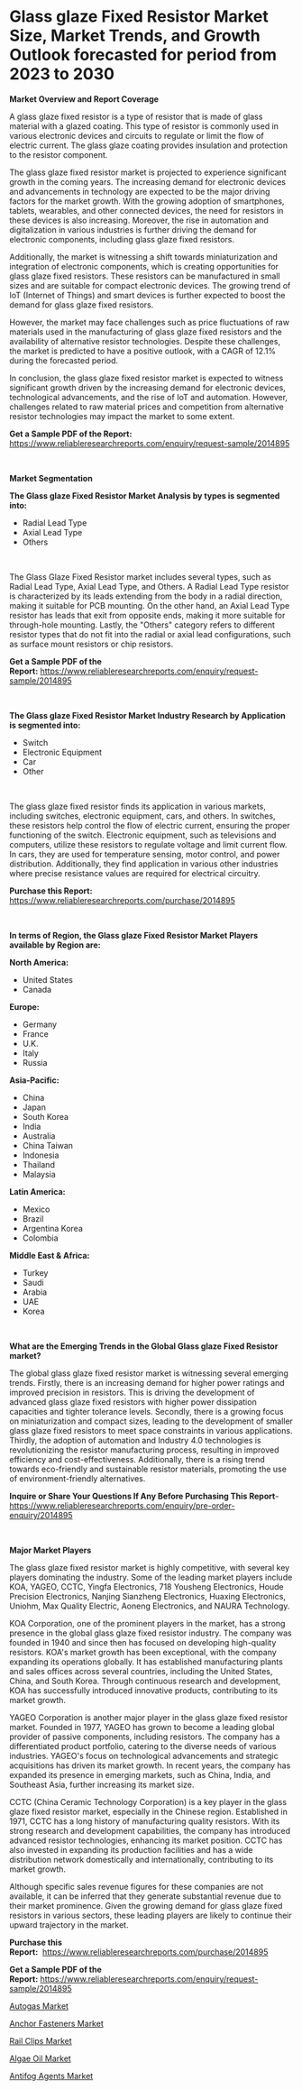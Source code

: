 <p><h1>Glass glaze Fixed Resistor Market Size, Market Trends, and Growth Outlook forecasted for period from 2023 to 2030</h1></p><p><strong>Market Overview and Report Coverage</strong></p>
<p><p>A glass glaze fixed resistor is a type of resistor that is made of glass material with a glazed coating. This type of resistor is commonly used in various electronic devices and circuits to regulate or limit the flow of electric current. The glass glaze coating provides insulation and protection to the resistor component.</p><p>The glass glaze fixed resistor market is projected to experience significant growth in the coming years. The increasing demand for electronic devices and advancements in technology are expected to be the major driving factors for the market growth. With the growing adoption of smartphones, tablets, wearables, and other connected devices, the need for resistors in these devices is also increasing. Moreover, the rise in automation and digitalization in various industries is further driving the demand for electronic components, including glass glaze fixed resistors.</p><p>Additionally, the market is witnessing a shift towards miniaturization and integration of electronic components, which is creating opportunities for glass glaze fixed resistors. These resistors can be manufactured in small sizes and are suitable for compact electronic devices. The growing trend of IoT (Internet of Things) and smart devices is further expected to boost the demand for glass glaze fixed resistors.</p><p>However, the market may face challenges such as price fluctuations of raw materials used in the manufacturing of glass glaze fixed resistors and the availability of alternative resistor technologies. Despite these challenges, the market is predicted to have a positive outlook, with a CAGR of 12.1% during the forecasted period.</p><p>In conclusion, the glass glaze fixed resistor market is expected to witness significant growth driven by the increasing demand for electronic devices, technological advancements, and the rise of IoT and automation. However, challenges related to raw material prices and competition from alternative resistor technologies may impact the market to some extent.</p></p>
<p><strong>Get a Sample PDF of the Report:</strong> <a href="https://www.reliableresearchreports.com/enquiry/request-sample/2014895">https://www.reliableresearchreports.com/enquiry/request-sample/2014895</a></p>
<p>&nbsp;</p>
<p><strong>Market Segmentation</strong></p>
<p><strong>The Glass glaze Fixed Resistor Market Analysis by types is segmented into:</strong></p>
<p><ul><li>Radial Lead Type</li><li>Axial Lead Type</li><li>Others</li></ul></p>
<p>&nbsp;</p>
<p><p>The Glass Glaze Fixed Resistor market includes several types, such as Radial Lead Type, Axial Lead Type, and Others. A Radial Lead Type resistor is characterized by its leads extending from the body in a radial direction, making it suitable for PCB mounting. On the other hand, an Axial Lead Type resistor has leads that exit from opposite ends, making it more suitable for through-hole mounting. Lastly, the "Others" category refers to different resistor types that do not fit into the radial or axial lead configurations, such as surface mount resistors or chip resistors.</p></p>
<p><strong>Get a Sample PDF of the Report:</strong>&nbsp;<a href="https://www.reliableresearchreports.com/enquiry/request-sample/2014895">https://www.reliableresearchreports.com/enquiry/request-sample/2014895</a></p>
<p>&nbsp;</p>
<p><strong>The Glass glaze Fixed Resistor Market Industry Research by Application is segmented into:</strong></p>
<p><ul><li>Switch</li><li>Electronic Equipment</li><li>Car</li><li>Other</li></ul></p>
<p>&nbsp;</p>
<p><p>The glass glaze fixed resistor finds its application in various markets, including switches, electronic equipment, cars, and others. In switches, these resistors help control the flow of electric current, ensuring the proper functioning of the switch. Electronic equipment, such as televisions and computers, utilize these resistors to regulate voltage and limit current flow. In cars, they are used for temperature sensing, motor control, and power distribution. Additionally, they find application in various other industries where precise resistance values are required for electrical circuitry.</p></p>
<p><strong>Purchase this Report:</strong>&nbsp; <a href="https://www.reliableresearchreports.com/purchase/2014895">https://www.reliableresearchreports.com/purchase/2014895</a></p>
<p>&nbsp;</p>
<p><strong>In terms of Region, the Glass glaze Fixed Resistor Market Players available by Region are:</strong></p>
<p>
    <p> <strong> North America: </strong>
        <ul>
            <li>United States</li>
            <li>Canada</li>
        </ul>
        </p> 
    <p> <strong> Europe: </strong>
        <ul>
            <li>Germany</li>
            <li>France</li>
            <li>U.K.</li>
            <li>Italy</li>
            <li>Russia</li>
        </ul>
        </p> 
    <p> <strong> Asia-Pacific: </strong>
        <ul>
            <li>China</li>
            <li>Japan</li>
            <li>South Korea</li>
            <li>India</li>
            <li>Australia</li>
            <li>China Taiwan</li>
            <li>Indonesia</li>
            <li>Thailand</li>
            <li>Malaysia</li>
        </ul>
        </p> 
    <p> <strong> Latin America: </strong>
        <ul>
            <li>Mexico</li>
            <li>Brazil</li>
            <li>Argentina Korea</li>
            <li>Colombia</li>
        </ul>
        </p> 
    <p> <strong> Middle East & Africa: </strong>
        <ul>
            <li>Turkey</li>
            <li>Saudi</li>
            <li>Arabia</li>
            <li>UAE</li>
            <li>Korea</li>
        </ul>
    </p>
    </p>
<p>&nbsp;</p>
<p><strong>What are the Emerging Trends in the Global Glass glaze Fixed Resistor market?</strong></p>
<p><p>The global glass glaze fixed resistor market is witnessing several emerging trends. Firstly, there is an increasing demand for higher power ratings and improved precision in resistors. This is driving the development of advanced glass glaze fixed resistors with higher power dissipation capacities and tighter tolerance levels. Secondly, there is a growing focus on miniaturization and compact sizes, leading to the development of smaller glass glaze fixed resistors to meet space constraints in various applications. Thirdly, the adoption of automation and Industry 4.0 technologies is revolutionizing the resistor manufacturing process, resulting in improved efficiency and cost-effectiveness. Additionally, there is a rising trend towards eco-friendly and sustainable resistor materials, promoting the use of environment-friendly alternatives.</p></p>
<p><strong>Inquire or Share Your Questions If Any Before Purchasing This Report</strong>- <a href="https://www.reliableresearchreports.com/enquiry/pre-order-enquiry/2014895">https://www.reliableresearchreports.com/enquiry/pre-order-enquiry/2014895</a></p>
<p>&nbsp;</p>
<p><strong>Major Market Players</strong></p>
<p><p>The glass glaze fixed resistor market is highly competitive, with several key players dominating the industry. Some of the leading market players include KOA, YAGEO, CCTC, Yingfa Electronics, 718 Yousheng Electronics, Houde Precision Electronics, Nanjing Sianzheng Electronics, Huaxing Electronics, Uniohm, Max Quality Electric, Aoneng Electronics, and NAURA Technology.</p><p>KOA Corporation, one of the prominent players in the market, has a strong presence in the global glass glaze fixed resistor industry. The company was founded in 1940 and since then has focused on developing high-quality resistors. KOA's market growth has been exceptional, with the company expanding its operations globally. It has established manufacturing plants and sales offices across several countries, including the United States, China, and South Korea. Through continuous research and development, KOA has successfully introduced innovative products, contributing to its market growth.</p><p>YAGEO Corporation is another major player in the glass glaze fixed resistor market. Founded in 1977, YAGEO has grown to become a leading global provider of passive components, including resistors. The company has a differentiated product portfolio, catering to the diverse needs of various industries. YAGEO's focus on technological advancements and strategic acquisitions has driven its market growth. In recent years, the company has expanded its presence in emerging markets, such as China, India, and Southeast Asia, further increasing its market size.</p><p>CCTC (China Ceramic Technology Corporation) is a key player in the glass glaze fixed resistor market, especially in the Chinese region. Established in 1971, CCTC has a long history of manufacturing quality resistors. With its strong research and development capabilities, the company has introduced advanced resistor technologies, enhancing its market position. CCTC has also invested in expanding its production facilities and has a wide distribution network domestically and internationally, contributing to its market growth.</p><p>Although specific sales revenue figures for these companies are not available, it can be inferred that they generate substantial revenue due to their market prominence. Given the growing demand for glass glaze fixed resistors in various sectors, these leading players are likely to continue their upward trajectory in the market.</p></p>
<p><strong>Purchase this Report:</strong>&nbsp;&nbsp;<a href="https://www.reliableresearchreports.com/purchase/2014895">https://www.reliableresearchreports.com/purchase/2014895</a></p>
<p></p>
<p><strong>Get a Sample PDF of the Report:</strong>&nbsp;<a href="https://www.reliableresearchreports.com/enquiry/request-sample/2014895">https://www.reliableresearchreports.com/enquiry/request-sample/2014895</a></p>
<p><p><a href="https://medium.com/@nicholasstewart02/autogas-market-analysis-its-cagr-market-segmentation-and-global-industry-overview-f92cf4213aab">Autogas Market</a></p><p><a href="https://medium.com/@donaldmendez2018/anchor-fasteners-market-size-market-outlook-and-market-forecast-2023-to-2030-acab29bb232a">Anchor Fasteners Market</a></p><p><a href="https://medium.com/@jeremybates83/rail-clips-market-report-reveals-the-latest-trends-and-growth-opportunities-of-this-market-21b63e42a40e">Rail Clips Market</a></p><p><a href="https://medium.com/@dylangilbert65/algae-oil-market-exploring-market-share-market-trends-and-future-growth-4871741b560f">Algae Oil Market</a></p><p><a href="https://medium.com/@randyrose31/antifog-agents-market-size-cagr-trends-2024-2030-8c1ecdfa90be">Antifog Agents Market</a></p></p>